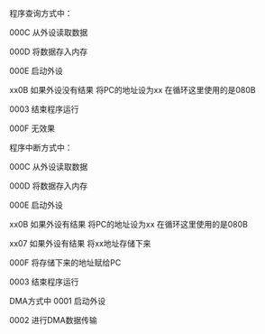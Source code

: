 程序查询方式中：

000C
从外设读取数据

000D
将数据存入内存

000E
启动外设


xx0B
如果外设没有结果
将PC的地址设为xx
在循环这里使用的是080B

0003
结束程序运行

000F
无效果


程序中断方式中：

000C
从外设读取数据

000D
将数据存入内存

000E
启动外设

xx0B
如果外设有结果
将PC的地址设为xx
在循环这里使用的是080B

xx07
如果外设有结果
将xx地址存储下来

000F
将存储下来的地址赋给PC

0003
结束程序运行

DMA方式中
0001
启动外设

0002
进行DMA数据传输
